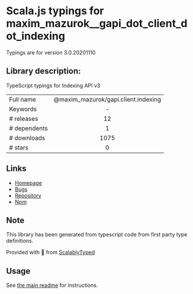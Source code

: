 
# Scala.js typings for maxim_mazurok__gapi_dot_client_dot_indexing

Typings are for version 3.0.20201110

## Library description:
TypeScript typings for Indexing API v3

|                    |                 |
| ------------------ | :-------------: |
| Full name          | @maxim_mazurok/gapi.client.indexing |
| Keywords           | - |
| # releases         | 12 |
| # dependents       | 1 |
| # downloads        | 1075 |
| # stars            | 0 |

## Links
- [Homepage](https://github.com/Maxim-Mazurok/google-api-typings-generator#readme)
- [Bugs](https://github.com/Maxim-Mazurok/google-api-typings-generator/issues)
- [Repository](https://github.com/Maxim-Mazurok/google-api-typings-generator)
- [Npm](https://www.npmjs.com/package/%40maxim_mazurok%2Fgapi.client.indexing)
    


## Note
This library has been generated from typescript code from first party type definitions.

Provided with :purple_heart: from [ScalablyTyped](https://github.com/oyvindberg/ScalablyTyped)

## Usage
See [the main readme](../../readme.md) for instructions.


